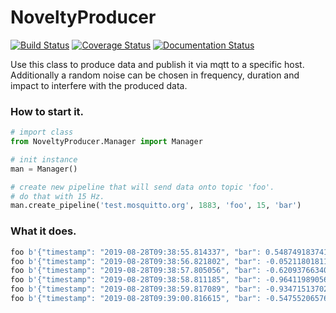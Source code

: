 # NoveltyProducer
[![Build Status](https://travis-ci.org/frank690/NoveltyProducer.svg?branch=master)](https://travis-ci.org/frank690/NoveltyProducer)
[![Coverage Status](https://coveralls.io/repos/github/frank690/NoveltyProducer/badge.svg?branch=master)](https://coveralls.io/github/frank690/NoveltyProducer?branch=master)
[![Documentation Status](https://readthedocs.org/projects/noveltyproducer/badge/?version=latest)](https://noveltyproducer.readthedocs.io/en/latest/?badge=latest)

Use this class to produce data and publish it via mqtt to a specific host.
Additionally a random noise can be chosen in frequency, duration and impact to interfere with the produced data.

### How to start it.
~~~py
# import class
from NoveltyProducer.Manager import Manager

# init instance
man = Manager()

# create new pipeline that will send data onto topic 'foo'.
# do that with 15 Hz.
man.create_pipeline('test.mosquitto.org', 1883, 'foo', 15, 'bar')
~~~

### What it does.
~~~py
foo b'{"timestamp": "2019-08-28T09:38:55.814337", "bar": 0.5487491837412708}'
foo b'{"timestamp": "2019-08-28T09:38:56.821802", "bar": -0.052118018113447295}'
foo b'{"timestamp": "2019-08-28T09:38:57.805056", "bar": -0.620937663401906}'
foo b'{"timestamp": "2019-08-28T09:38:58.811185", "bar": -0.9641198905685163}'
foo b'{"timestamp": "2019-08-28T09:38:59.817089", "bar": -0.9347151370201041}'
foo b'{"timestamp": "2019-08-28T09:39:00.816615", "bar": -0.5475520657645743}'
~~~
